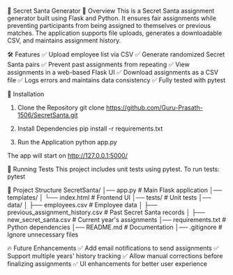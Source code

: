 🎅 Secret Santa Generator
📌 Overview
This is a Secret Santa assignment generator built using Flask and Python. It ensures fair assignments while preventing participants from being assigned to themselves or previous matches. The application supports file uploads, generates a downloadable CSV, and maintains assignment history.

🛠 Features
✅ Upload employee list via CSV
✅ Generate randomized Secret Santa pairs
✅ Prevent past assignments from repeating
✅ View assignments in a web-based Flask UI
✅ Download assignments as a CSV file
✅ Logs errors and maintains data consistency
✅ Fully tested with pytest

🚀 Installation
1) Clone the Repository
git clone https://github.com/Guru-Prasath-1506/SecretSanta.git

2) Install Dependencies
pip install -r requirements.txt

3) Run the Application
python app.py

The app will start on http://127.0.0.1:5000/

🧪 Running Tests
This project includes unit tests using pytest. To run tests:
pytest

📁 Project Structure
SecretSanta/
│── app.py                   # Main Flask application
│── templates/
│   └── index.html            # Frontend UI
│── tests/                    # Unit tests
│── data/
│   ├── employees.csv         # Employee data
│   ├── previous_assignment_history.csv  # Past Secret Santa records
│   ├── new_secret_santa.csv  # Current year's assignments
│── requirements.txt          # Python dependencies
│── README.md                 # Documentation
│── .gitignore                # Ignore unnecessary files

🔥 Future Enhancements
✅ Add email notifications to send assignments
✅ Support multiple years' history tracking
✅ Allow manual corrections before finalizing assignments
✅ UI enhancements for better user experience

